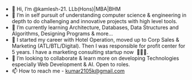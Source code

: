 - 👋 Hi, I’m @kamlesh-21. LLb(Hons)|MBA|BHM 
- 👀 I’m in self pursuit of understanding computer science & engineering in depth to do challenging and innovative projects with high level tools.
- 🌱 I’m currently learning Architecture, Databases, Data Structures and Algorithms, Designing Programs & more... 
- 👀 I started my career with Hotel Operation, moved up to Corp Sales & Marketing (ATL/BTL/Digital). Then I was responsible for profit center for 5 years. I have a marketing consulting startup now  🚀👩‍💻.
- 💞️ I’m looking to collaborate & learn more on developing Technologies especially Web Development & AI. Open to roles.  
- 📫 How to reach me  - kumar2105k@gmail.com 

<!---
kamlesh-21/kamlesh-21 is a ✨ special ✨ repository because its `README.md` (this file) appears on your GitHub profile.
You can click the Preview link to take a look at your changes.
--->


